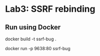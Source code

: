 # Lab3: SSRF rebinding

## Run using Docker

docker build -t ssrf-bug .

docker run -p 9638:80 ssrf-bug
